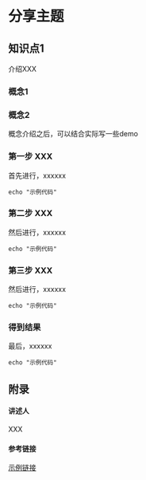 # 分享主题

## 知识点1

介绍XXX

### 概念1
### 概念2



概念介绍之后，可以结合实际写一些demo

### 第一步 XXX

首先进行，xxxxxx

```shell
echo "示例代码"
```

### 第二步 XXX

然后进行，xxxxxx

```shell
echo "示例代码"
```
### 第三步 XXX

然后进行，xxxxxx

```shell
echo "示例代码"
```
### 得到结果

最后，xxxxxx

```shell
echo "示例代码"
```

## 附录

#### 讲述人

XXX

#### 参考链接

[示例链接](http://www.baidu.com)